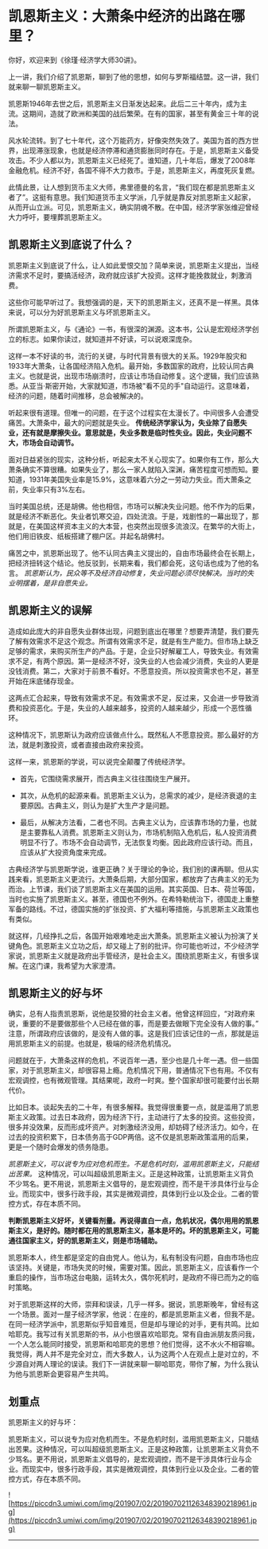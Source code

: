 # 凯恩斯主义：大萧条中经济的出路在哪里？

你好，欢迎来到《徐瑾·经济学大师30讲》。

上一讲，我们介绍了凯恩斯，聊到了他的思想，如何与罗斯福结盟。这一讲，我们就来聊一聊凯恩斯主义。

凯恩斯1946年去世之后，凯恩斯主义日渐发达起来。此后二三十年内，成为主流。这期间，造就了欧洲和美国的战后繁荣。在有的国家，甚至有黄金三十年的说法。

风水轮流转。到了七十年代，这个万能药方，好像突然失效了。美国为首的西方世界，出现滞涨现象，也就是经济停滞和通货膨胀同时存在。于是，凯恩斯主义备受攻击。不少人都以为，凯恩斯主义已经死了。谁知道，几十年后，爆发了2008年金融危机。经济不好，各国不得不大力救市。于是，凯恩斯主义，再度死灰复燃。

此情此景，让人想到货币主义大师，弗里德曼的名言，“我们现在都是凯恩斯主义者了”。这挺有意思。我们知道货币主义学派，几乎就是靠反对凯恩斯主义起家，从而开山立派。可见，凯恩斯主义，确实阴魂不散。在中国，经济学家张维迎曾经大力呼吁，要埋葬凯恩斯主义。

## 凯恩斯主义到底说了什么？

凯恩斯主义到底说了什么，让人如此爱恨交加？简单来说，凯恩斯主义提出，当经济需求不足时，要搞活经济，政府就应该扩大投资。这样才能挽救就业，刺激消费。

这些你可能早听过了。我想强调的是，天下的凯恩斯主义，还真不是一样黑。具体来说，可以分为好凯恩斯主义与坏凯恩斯主义。

所谓凯恩斯主义，与《通论》一书，有很深的渊源。这本书，公认是宏观经济学创立的标志。如果你读过，就知道并不好读，可以说艰深庞杂。

这样一本不好读的书，流行的关键，与时代背景有很大的关系。1929年股灾和1933年大萧条，让各国经济陷入危机。最开始，多数国家的政府，比较认同古典主义。也就是说，出现市场崩溃时，应该让市场自动修复。这个逻辑，我们应该熟悉。从亚当·斯密开始，大家就知道，市场被"看不见的手"自动运行。这意味着，经济的问题，随着时间推移，总会被解决的。

听起来很有道理。但唯一的问题，在于这个过程实在太漫长了。中间很多人会遭受痛苦。大萧条中，最大的问题就是失业。 **传统经济学家认为，失业除了自愿失业，还有就是摩擦失业。意思就是，失业多数是临时性失业。因此，失业问题不大，市场会自动调节。**

面对日益紧张的现实，这种分析，听起来太不关心现实了。如果你有工作，那么大萧条确实不算很糟。如果失业了，那么一家人就陷入深渊，痛苦程度可想而知。要知道，1931年美国失业率是15.9%，这意味着六分之一劳动力失业。而大萧条之前，失业率只有3%左右。

当时美国总统，还是胡佛。他也相信，市场可以解决失业问题。他不作为的后果，就是经济不断恶化。失业者饥寒交迫，四处流浪。于是，戏剧性的一幕出现了，那就是，在美国这样资本主义的大本营，也突然出现很多流浪汉。在繁华的大街上，他们用旧铁皮、纸板搭建了棚户区。并起名胡佛村。

痛苦之中，凯恩斯出现了。他不认同古典主义提出的，自由市场最终会在长期上，把经济扭转这个结论。他反驳到，长期来看，我们都会死，这句话也成为了他的名言。 *凯恩斯认为，民众等不及经济自动修复，失业问题必须尽快解决。当时的失业明摆着，是非自愿失业。*

## 凯恩斯主义的误解

造成如此庞大的非自愿失业群体出现，问题到底出在哪里？想要弄清楚，我们要先了解有效需求不足这个观念。所谓有效需求不足，就是有生产能力。但市场上缺乏足够的需求，来购买所生产的产品。于是，企业只好解雇工人，导致失业。有效需求不足，有两个原因。第一是经济不好，没失业的人也会减少消费，失业的人更是没钱消费。第二，大家对于前景不看好。不愿意投资。所以投资需求也不足，甚至开始在床底储存现金。

这两点汇合起来，导致有效需求不足。有效需求不足，反过来，又会进一步导致消费和投资恶化。于是，失业的人越来越多，投资的人越来越少，形成一个恶性循环。

这种情况下，凯恩斯认为政府应该做点什么。既然私人不愿意投资。那么最好的方法，就是刺激投资，或者直接由政府来投资。

这样一来，凯恩斯的学说，可以说完全颠覆了传统经济学。

* 首先，它围绕需求展开，而古典主义往往围绕生产展开。

* 其次，从危机的起源来看。凯恩斯主义认为，总需求的减少，是经济衰退的主要原因。古典主义，则认为是扩大生产才是问题。

* 最后，从解决方法看，二者也不同。古典主义认为，应该靠市场的力量，也就是主要靠私人消费。凯恩斯主义则认为，市场机制陷入危机后，私人投资消费明显不行了。市场不会自动调节，无法恢复均衡。因此政府应该行动。而且，应该从扩大投资角度来完成。

古典经济学与凯恩斯学说，谁更正确？关于理论的争论，我们别的课再聊。但从实践来看，凯恩斯主义更流行。大萧条后期，大部分国家，都放弃了古典主义的无为而治。上节课，我们谈了凯恩斯主义在美国的运用。其实英国、日本、荷兰等国，当时也实施了凯恩斯主义。甚至，德国也不例外。在希特勒统治下，德国走上重整军备的路线。不过，德国实施的扩张投资、扩大福利等措施，与凯恩斯主义政策也有类似。

就这样，几经挣扎之后，各国开始艰难地走出大萧条。凯恩斯主义被认为扮演了关键角色。凯恩斯主义立功之后，却又碰上了别的批评。你可能也听过，不少经济学家说，凯恩斯主义就是政府出手管经济，是社会主义。围绕凯恩斯主义，有很多误解。在这门课，我希望为大家澄清。

## 凯恩斯主义的好与坏

确实，总有人指责凯恩斯，说他是狡猾的社会主义者。他曾这样回应，“对政府来说，重要的不是要做那些个人已经在做的事，而是要去做眼下完全没有人做的事。” 注意，所谓政府应该做的，是没有人做的事。这是我们应该记住的一点，那就是运用凯恩斯主义的前提。也就是，极端的经济危机情况。

问题就在于，大萧条这样的危机，不说百年一遇，至少也是几十年一遇。但一些国家，对于凯恩斯主义，却很容易上瘾。危机情况下用，普通情况下也有用。不仅有宏观调控，也有微观管理。其结果呢，政府一时爽。整个国家却很可能要付出长期代价。

比如日本。谈起失去的二十年，有很多解释。我觉得很重要一点，就是滥用了凯恩斯主义政策。过去日本政府，因为经济下行，主动进行了太多的投资。这些投资，很多并没效果，反而形成坏资产。对刺激经济没用，却妨碍了经济活力。如今，在过去的投资积累下，日本债务高于GDP两倍。这不仅是凯恩斯政策滥用的后果，更是一个随时会爆发的债务隐患。

 *凯恩斯主义，可以说专为应对危机而生。不是危机时刻，滥用凯恩斯主义，只能结出苦果。* 这种情况，可以叫超级凯恩斯主义。正是这种政策，让凯恩斯主义背负不少骂名。更不用说，凯恩斯主义倡导的，是宏观调控，而不是干涉具体行业与企业。而现实中，很多行政手段，其实是微观调控，具体到行业以及企业。二者的管控方式，存在本质不同。

 **判断凯恩斯主义好坏，关键看剂量。再说得直白一点，危机状况，偶尔用用的凯恩斯主义，是好的。随时都在用的凯恩斯主义，基本是坏的。坏的凯恩斯主义，可能通往国家主义，好的凯恩斯主义，则是市场辅助。**

凯恩斯本人，终生都是坚定的自由党人。他认为，私有制没有问题，自由市场也应该坚持。关键是，市场失灵的时候，需要对策。因此，凯恩斯主义，应该看作一个重启的操作，当市场这台电脑，运转太久，偶尔死机时，是政府不得已而为之的临时策略。

对于凯恩斯这样的大师，崇拜和误读，几乎一样多。据说，凯恩斯晚年，曾经有这一个场景。面对一屋子经济学家，他说：在座的，都是凯恩斯主义者，但我不是。在同一经济学派中，凯恩斯似乎知音难觅，但是却与理论的对手，更有共鸣。比如哈耶克。我写过有关凯恩斯的书，从小也很喜欢哈耶克。常有自由派朋友质问我，一个人怎么能同时接受，凯恩斯和哈耶克的思想？他们觉得，这不水火不相容嘛。我觉得，两人并不是完全对立，而大多数人，认为这两个人在观点上是对立的，不少源自对两人理论的误读。我们下一讲就来聊一聊哈耶克，带你了解，为什么我认为他与凯恩斯会更容易产生共鸣。

## 划重点

凯恩斯主义的好与坏：

凯恩斯主义，可以说专为应对危机而生。不是危机时刻，滥用凯恩斯主义，只能结出苦果。这种情况，可以叫超级凯恩斯主义。正是这种政策，让凯恩斯主义背负不少骂名。更不用说，凯恩斯主义倡导的，是宏观调控，而不是干涉具体行业与企业。而现实中，很多行政手段，其实是微观调控，具体到行业以及企业。二者的管控方式，存在本质不同。

![https://piccdn3.umiwi.com/img/201907/02/201907021126348390218961.jpg](https://piccdn3.umiwi.com/img/201907/02/201907021126348390218961.jpg)

---
